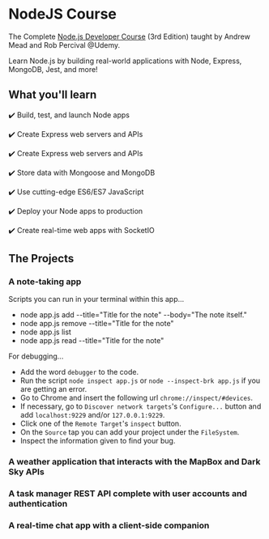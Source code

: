 # NodeJS Course
The Complete [Node.js Developer Course](https://www.udemy.com/share/101WGiAEMecllbQHwB/) (3rd Edition) taught by Andrew Mead and Rob Percival @Udemy.

Learn Node.js by building real-world applications with Node, Express, MongoDB, Jest, and more!

## What you'll learn 

:heavy_check_mark: Build, test, and launch Node apps

:heavy_check_mark: Create Express web servers and APIs

:heavy_check_mark: Create Express web servers and APIs

:heavy_check_mark: Store data with Mongoose and MongoDB

:heavy_check_mark: Use cutting-edge ES6/ES7 JavaScript

:heavy_check_mark: Deploy your Node apps to production

:heavy_check_mark: Create real-time web apps with SocketIO

## The Projects

### A note-taking app

Scripts you can run in your terminal within this app...

* node app.js add --title="Title for the note" --body="The note itself."
* node app.js remove --title="Title for the note"
* node app.js list
* node app.js read --title="Title for the note"

For debugging...

* Add the word `debugger` to the code.
* Run the script `node inspect app.js` or `node --inspect-brk app.js` if you are getting an error. 
* Go to Chrome and insert the following url `chrome://inspect/#devices`.
* If necessary, go to `Discover network targets`'s `Configure...` button and add `localhost:9229` and/or `127.0.0.1:9229`.
* Click one of the `Remote Target`'s `inspect` button. 
* On the `Source` tap you can add your project under the `FileSystem`.
* Inspect the information given to find your bug. 

### A weather application that interacts with the MapBox and Dark Sky APIs

### A task manager REST API complete with user accounts and authentication

### A real-time chat app with a client-side companion
